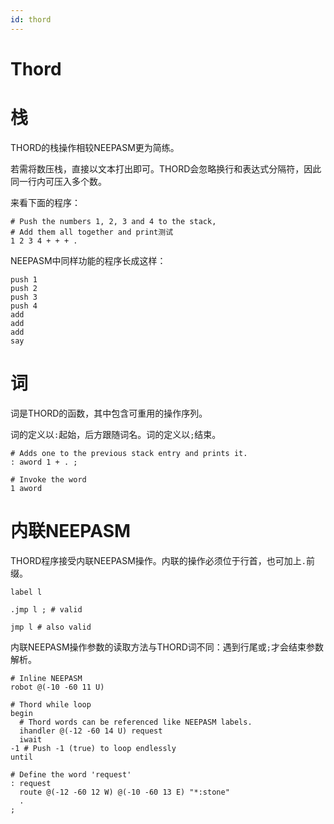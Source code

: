 ```yaml
---
id: thord
---
```

# Thord

# 栈

THORD的栈操作相较NEEPASM更为简练。

若需将数压栈，直接以文本打出即可。THORD会忽略换行和表达式分隔符，因此同一行内可压入多个数。

来看下面的程序：

```
# Push the numbers 1, 2, 3 and 4 to the stack,
# Add them all together and print测试
1 2 3 4 + + + .
```

NEEPASM中同样功能的程序长成这样：

```
push 1
push 2
push 3
push 4
add
add
add
say
```

# 词

词是THORD的函数，其中包含可重用的操作序列。

词的定义以`:`起始，后方跟随词名。词的定义以`;`结束。

```
# Adds one to the previous stack entry and prints it.
: aword 1 + . ;

# Invoke the word
1 aword
```

# 内联NEEPASM

THORD程序接受内联NEEPASM操作。内联的操作必须位于行首，也可加上`.`前缀。

```
label l

.jmp l ; # valid

jmp l # also valid
```

内联NEEPASM操作参数的读取方法与THORD词不同：遇到行尾或`;`才会结束参数解析。

```
# Inline NEEPASM
robot @(-10 -60 11 U)

# Thord while loop
begin
  # Thord words can be referenced like NEEPASM labels.
  ihandler @(-12 -60 14 U) request
  iwait
-1 # Push -1 (true) to loop endlessly 
until 

# Define the word 'request'
: request
  route @(-12 -60 12 W) @(-10 -60 13 E) "*:stone"  
  .
;
```